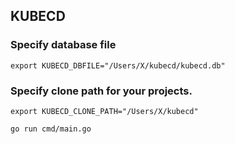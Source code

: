 ## KUBECD


### Specify database file
```
export KUBECD_DBFILE="/Users/X/kubecd/kubecd.db"
```

### Specify clone path for your projects.
```
export KUBECD_CLONE_PATH="/Users/X/kubecd"
```

```
go run cmd/main.go
```